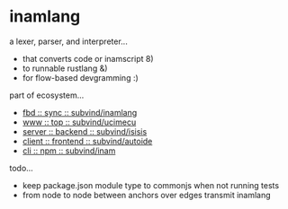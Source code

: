 inamlang
========
a lexer, parser, and interpreter... 
- that converts code or inamscript 8)
- to runnable rustlang &)
- for flow-based devgramming :)

part of ecosystem...
- [fbd :: sync :: subvind/inamlang](https://github.com/subvind/inamlang)
- [www :: top :: subvind/ucimecu](https://github.com/subvind/ucimecu)
- [server :: backend :: subvind/isisis](https://github.com/subvind/isisis)
- [client :: frontend :: subvind/autoide](https://github.com/subvind/autoide)
- [cli :: npm :: subvind/inam](https://github.com/subvind/inam)

todo...
- keep package.json module type to commonjs when not running tests
- from node to node between anchors over edges transmit inamlang